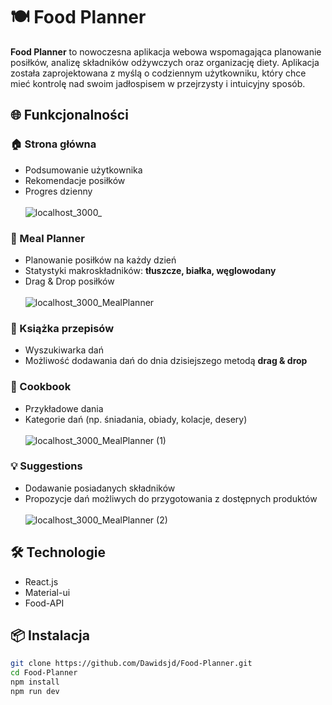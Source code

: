 # 🍽️ Food Planner

**Food Planner** to nowoczesna aplikacja webowa wspomagająca planowanie posiłków, analizę składników odżywczych oraz organizację diety. Aplikacja została zaprojektowana z myślą o codziennym użytkowniku, który chce mieć kontrolę nad swoim jadłospisem w przejrzysty i intuicyjny sposób.

## 🌐 Funkcjonalności

### 🏠 Strona główna
- Podsumowanie użytkownika
- Rekomendacje posiłków
- Progres dzienny<br><br>
  ![localhost_3000_](https://github.com/user-attachments/assets/4a2abcf3-ef89-4a29-8fbc-af90190a18c5)


### 📅 Meal Planner
- Planowanie posiłków na każdy dzień
- Statystyki makroskładników: **tłuszcze, białka, węglowodany**
- Drag & Drop posiłków<br><br>
![localhost_3000_MealPlanner](https://github.com/user-attachments/assets/2c5e72f5-75e5-4f34-bcbf-385cddc2fa91)

### 📖 Książka przepisów
- Wyszukiwarka dań
- Możliwość dodawania dań do dnia dzisiejszego metodą **drag & drop**

### 🍳 Cookbook
- Przykładowe dania
- Kategorie dań (np. śniadania, obiady, kolacje, desery)<br><br>
![localhost_3000_MealPlanner (1)](https://github.com/user-attachments/assets/87e07ad2-a7f4-4d49-bba7-821d27fc5a24)

### 💡 Suggestions
- Dodawanie posiadanych składników
- Propozycje dań możliwych do przygotowania z dostępnych produktów<br><br>
![localhost_3000_MealPlanner (2)](https://github.com/user-attachments/assets/00f40200-fed0-4cda-9321-ae060df3a5ec)

## 🛠️ Technologie

- React.js 
- Material-ui 
- Food-API 

## 📦 Instalacja

```bash
git clone https://github.com/Dawidsjd/Food-Planner.git
cd Food-Planner
npm install
npm run dev
